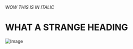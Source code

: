 _WOW THIS IS IN ITALIC_
# WHAT A STRANGE HEADING
![Image](	data:image/jpeg;base64,/9j/4AAQSkZJRgABAQAAAQABAAD…iGxI1OV+S5cjyBKDpOahxFSDE9SuXJpdEEBq9fMpFy5VAf//Z)
